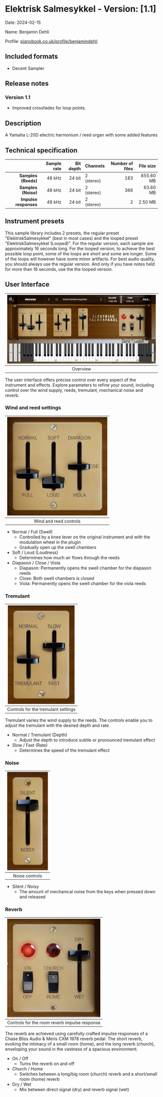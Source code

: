 # Elektrisk Salmesykkel - Version: [1.1]

Date: 2024-02-15

Name: Benjamin Dehli

Profile: [pianobook.co.uk/profile/benjamindehli](https://www.pianobook.co.uk/profile/benjamindehli/)

## Included formats

- Decent Sampler

## Release notes

### Version 1.1

- Improved crossfades for loop points.

## Description

A Yamaha L-20D electric harmonium / reed organ with some added features

## Technical specification

|                       | Sample rate | Bit depth | Channels   | Number of files | File size  |
|----------------------:|------------:|----------:|------------|----------------:|-----------:|
|  **Samples (Reeds)**  |      48 kHz |    24 bit | 2 (stereo) |             183 |  855.60 MB |
|  **Samples (Noise)**  |      48 kHz |    24 bit | 2 (stereo) |             366 |   63.60 MB |
| **Impulse responses** |      48 kHz |    24 bit | 2 (stereo) |               2 |    2.50 MB |

## Instrument presets

This sample library includes 2 presets, the regular preset "ElektriskSalmesykkel" (best in most cases) and the looped preset "ElektriskSalmesykkel (Looped)". For the regular version, each sample are approximately 16 seconds long. For the looped version, to achieve the best possible loop point, some of the loops are short and some are longer. Some of the loops will however have some minor artifacts. For best audio quality, you should always use the regular version. And only if you have notes held for more than 16 seconds, use the the looped version.

## User Interface

|![Overview](/Screenshots/elektrisk-salmesykkel.png)|
|:--:|
|Overview|

The user interface offers precise control over every aspect of the instrument and effects.
Explore parameters to refine your sound, including control over the wind supply, reeds, tremulant, mechanical noise and reverb.

### Wind and reed settings

|![Wind and reed controls](/Screenshots/mixer.png)|
|:--:|
|Wind and reed controls|

- Normal / Full (Swell)
  - Controlled by a knee lever on the original instrument and with the modulation wheel in the plugin
  - Gradually open up the swell chambers
- Soft / Loud (Loudness)
  - Determines how much air flows through the reeds
- Diapason / Close / Viola
  - Diapason: Permanently opens the swell chamber for the diapason reeds
  - Close: Both swell chambers is closed
  - Viola: Permanently opens the swell chamber for the viola reeds

### Tremulant

|![Controls for the vibrato settings](/Screenshots/tremulant.png)|
|:--:|
|Controls for the tremulant settings|

Tremulant varies the wind supply to the reeds. The controls enable you to adjust the tremulant with the desired depth and rate.

- Normal / Tremulant (Depth)
  - Adjust the depth to introduce subtle or pronounced tremulant effect
- Slow / Fast (Rate)
  - Determines the speed of the tremulant effect

### Noise

|![Noise controls](/Screenshots/noise.png)|
|:--:|
|Noise controls|

- Silent / Noisy
  - The amount of mechanical noise from the keys when pressed down and released

### Reverb

|![Controls for the room reverb impulse response](/Screenshots/reverb.png)|
|:--:|
|Controls for the room reverb impulse response|

The reverb are achieved using carefully crafted impulse responses of a Chase Bliss Audio & Meris CXM 1978 reverb pedal. The short reverb, evoking the intimacy of a small room (home), and the long reverb (church), enveloping your sound in the vastness of a spacious environment.

- On / Off
  - Turns the reverb on and off
- Church / Home
  - Switches between a long/big room (church) reverb and a short/small room (home) reverb
- Dry / Wet
  - Mix between direct signal (dry) and reverb signal (wet)
